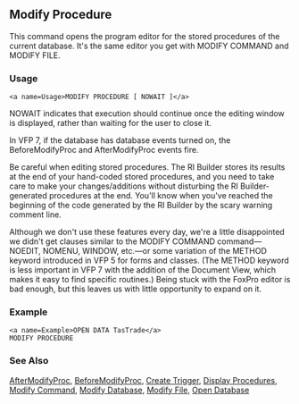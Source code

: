 ## <a name=Title>Modify Procedure</a>
<a name=Introduction>This command opens the program editor for the stored procedures of the current database. It's the same editor you get with MODIFY COMMAND and MODIFY FILE.</a>
### Usage

```foxpro
<a name=Usage>MODIFY PROCEDURE [ NOWAIT ]</a>
```
<a name=Body>NOWAIT indicates that execution should continue once the editing window is displayed, rather than waiting for the user to close it.</a>

In VFP 7, if the database has database events turned on, the BeforeModifyProc and AfterModifyProc events fire.

Be careful when editing stored procedures. The RI Builder stores its results at the end of your hand-coded stored procedures, and you need to take care to make your changes/additions without disturbing the RI Builder-generated procedures at the end. You'll know when you've reached the beginning of the code generated by the RI Builder by the scary warning comment line.

Although we don't use these features every day, we're a little disappointed we didn't get clauses similar to the MODIFY COMMAND command&mdash;NOEDIT, NOMENU, WINDOW, etc.&mdash;or some variation of the METHOD keyword introduced in VFP 5 for forms and classes. (The METHOD keyword is less important in VFP 7 with the addition of the Document View, which makes it easy to find specific routines.) Being stuck with the FoxPro editor is bad enough, but this leaves us with little opportunity to expand on it.
### Example

```foxpro
<a name=Example>OPEN DATA TasTrade</a>
MODIFY PROCEDURE
```

### See Also

[AfterModifyProc](s4g836.md), [BeforeModifyProc](s4g836.md), [Create Trigger](s4g346.md), [Display Procedures](s4g431.md), [Modify Command](s4g167.md), [Modify Database](s4g320.md), [Modify File](s4g167.md), [Open Database](s4g316.md)